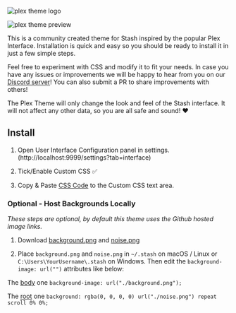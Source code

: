 ![plex theme logo](https://user-images.githubusercontent.com/63812189/79496351-dddbf780-7fda-11ea-9e68-46d0eeb4e92f.png)

![plex theme preview](https://user-images.githubusercontent.com/1358708/178891502-c71e4278-0378-4154-91a6-07e1a8eaa1df.png)

This is a community created theme for Stash inspired by the popular Plex Interface. Installation is quick and easy so you should be ready to install it in just a few simple steps.

Feel free to experiment with CSS and modify it to fit your needs. In case you have any issues or improvements we will be happy to hear from you on our [Discord server](https://discord.gg/2TsNFKt)! You can also submit a PR to share improvements with others!

The Plex Theme will only change the look and feel of the Stash interface. It will not affect any other data, so you are all safe and sound! :heart:

## Install

1. Open User Interface Configuration panel in settings. (http://localhost:9999/settings?tab=interface)

2. Tick/Enable Custom CSS ✅

3. Copy & Paste [CSS Code](https://github.com/stashapp/CommunityScripts/blob/main/themes/plex/plex.css) to the Custom CSS text area.

### Optional - Host Backgrounds Locally

_These steps are optional, by default this theme uses the Github hosted image links._

1. Download [background.png](https://user-images.githubusercontent.com/63812189/79506691-4af78900-7feb-11ea-883e-87b8e05ceb1c.png) and [noise.png](https://user-images.githubusercontent.com/63812189/79506696-4c28b600-7feb-11ea-8176-12a46454d87a.png)

2. Place `background.png` and `noise.png` in `~/.stash` on macOS / Linux or `C:\Users\YourUsername\.stash` on Windows. Then edit the `background-image: url("")` attributes like below:  

The [body](https://github.com/stashapp/CommunityScripts/blob/main/themes/plex/plex.css#L7) one `background-image: url("./background.png");`

The [root](https://github.com/stashapp/CommunityScripts/blob/main/themes/plex/plex.css#L18) one `background: rgba(0, 0, 0, 0) url("./noise.png") repeat scroll 0% 0%;`
